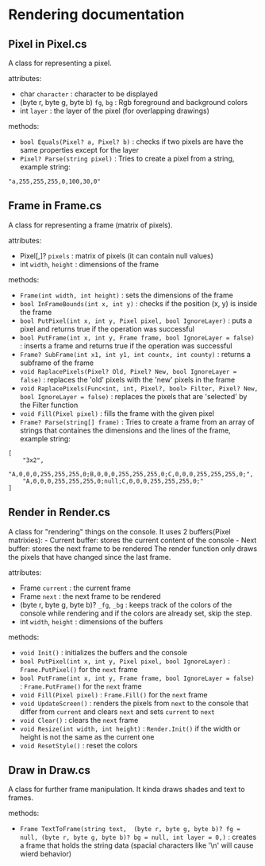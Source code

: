 # Rendering documentation

## Pixel in Pixel.cs

A class for representing a pixel.

attributes:
- char `character` : character to be displayed
- (byte r, byte g, byte b) `fg`, `bg` : Rgb foreground and background colors
- int `layer` : the layer of the pixel (for overlapping drawings)

methods:
- `bool Equals(Pixel? a, Pixel? b)` : checks if two pixels are have the same properties
except for the layer
- `Pixel? Parse(string pixel)` : Tries to create a pixel from a string, 
example string: 
```
"a,255,255,255,0,100,30,0"
```

## Frame in Frame.cs

A class for representing a frame (matrix of pixels).

attributes:
- Pixel[,]? `pixels` : matrix of pixels (it can contain null values)
- int `width`, `height` : dimensions of the frame

methods:
- `Frame(int width, int height)` : sets the dimensions of the frame
- `bool InFrameBounds(int x, int y)` : checks if the position (x, y) is 
inside the frame
- `bool PutPixel(int x, int y, Pixel pixel, bool IgnoreLayer)` : puts a pixel and 
returns true if the operation was successful
- `bool PutFrame(int x, int y, Frame frame, bool IgnoreLayer = false)` : inserts a frame and 
returns true if the operation was successful
- `Frame? SubFrame(int x1, int y1, int countx, int county)` : returns a subframe 
of the frame
- `void RaplacePixels(Pixel? Old, Pixel? New, bool IgnoreLayer = false)` :
replaces the 'old' pixels with the 'new' pixels in the frame
- `void RaplacePixels(Func<int, int, Pixel?, bool> Filter, Pixel? New, bool IgnoreLayer = false)` :
replaces the pixels that are 'selected' by the Filter function
- `void Fill(Pixel pixel)` : fills the frame with the given pixel
- `Frame? Parse(string[] frame)` : Tries to create a frame from an array of 
strings that containes the dimensions and the lines of the frame,
example string:
```
[
	"3x2",
	"A,0,0,0,255,255,255,0;B,0,0,0,255,255,255,0;C,0,0,0,255,255,255,0;",
	"A,0,0,0,255,255,255,0;null;C,0,0,0,255,255,255,0;"
]
```

## Render in Render.cs

A class for "rendering" things on the console. It uses 2 buffers(Pixel matrixies): 
	- Current buffer: stores the current content of the console
	- Next buffer: stores the next frame to be rendered
The render function only draws the pixels that have changed since the last frame.

attributes:
- Frame `current` : the current frame
- Frame `next` : the next frame to be rendered
- (byte r, byte g, byte b)? `_fg`, `_bg` : keeps track of the colors of the 
console while rendering and if the colors are already set, skip the step.
- int `width`, `height` : dimensions of the buffers

methods:
- `void Init()` : initializes the buffers and the console
- `bool PutPixel(int x, int y, Pixel pixel, bool IgnoreLayer)` : `Frame.PutPixel()` for 
the `next` frame
- `bool PutFrame(int x, int y, Frame frame, bool IgnoreLayer = false)` : 
`Frame.PutFrame()` for the `next` frame
- `void Fill(Pixel pixel)` : `Frame.Fill()` for the `next` frame
- `void UpdateScreen()` : renders the pixels from `next` to the console that differ
from `current` and clears `next` and sets `current` to `next`
- `void Clear()` : clears the `next` frame
- `void Resize(int width, int height)` : `Render.Init()` if the width or height is not
the same as the current one
- `void ResetStyle()` : reset the colors

## Draw in Draw.cs
A class for further frame manipulation. It kinda draws shades and text to frames.

methods:
- `Frame TextToFrame(string text, 
            (byte r, byte g, byte b)? fg = null,
            (byte r, byte g, byte b)? bg = null, int layer = 0,)` : creates a frame that holds
the string data (spacial characters like '\n' will cause wierd behavior)